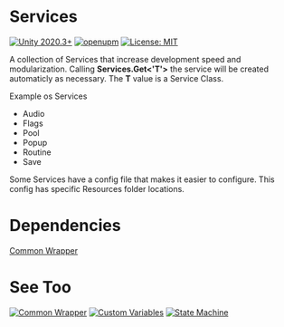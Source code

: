 # Services

[![Unity 2020.3+](https://img.shields.io/badge/unity-2020.3%2B-blue.svg)](https://unity3d.com/get-unity/download)
[![openupm](https://img.shields.io/npm/v/com.joaosantos.package-services?label=openupm&registry_uri=https://package.openupm.com)](https://openupm.com/packages/com.joaosantos.package-services/)
[![License: MIT](https://img.shields.io/badge/License-MIT-brightgreen.svg)](https://github.com/JoaoSant0s/unity-custom-packages/blob/main/Packages/com.joaosantos.package-services/LICENSE)

A collection of Services that increase development speed and modularization.
Calling **Services.Get<'T'>** the service will be created automaticly as necessary. The **T** value is a Service Class.

Example os Services

- Audio
- Flags
- Pool
- Popup
- Routine
- Save

 Some Services have a config file that makes it easier to configure. This config has specific Resources folder locations.

# Dependencies

[Common Wrapper](https://openupm.com/packages/com.joaosantos.package-common-wrapper/)

# See Too

[![Common Wrapper](https://img.shields.io/npm/v/com.joaosantos.package-common-wrapper?label=CommonWrapper&registry_uri=https://package.openupm.com)](https://openupm.com/packages/com.joaosantos.package-common-wrapper/)
[![Custom Variables](https://img.shields.io/npm/v/com.joaosantos.package-custom-variables?label=CustomVariables&registry_uri=https://package.openupm.com)](https://openupm.com/packages/com.joaosantos.package-custom-variables/)
[![State Machine](https://img.shields.io/npm/v/com.joaosantos.package-state-machine?label=StateMachine&registry_uri=https://package.openupm.com)](https://openupm.com/packages/com.joaosantos.package-state-machine/)